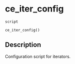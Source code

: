 # ce_iter_config
`script`
```gml
ce_iter_config()
```

## Description
Configuration script for iterators.